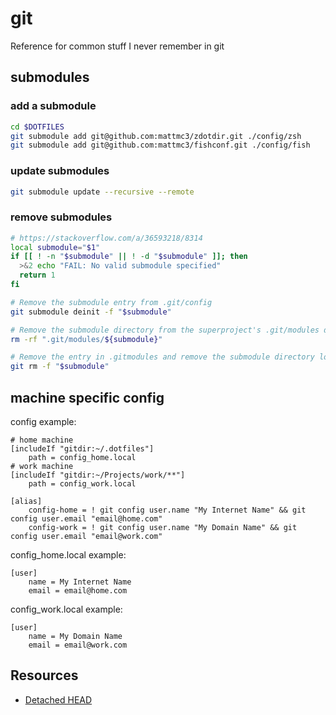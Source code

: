 # git

Reference for common stuff I never remember in git

## submodules

### add a submodule

```zsh
cd $DOTFILES
git submodule add git@github.com:mattmc3/zdotdir.git ./config/zsh
git submodule add git@github.com:mattmc3/fishconf.git ./config/fish
```

### update submodules

```zsh
git submodule update --recursive --remote
```

### remove submodules

```zsh
# https://stackoverflow.com/a/36593218/8314
local submodule="$1"
if [[ ! -n "$submodule" || ! -d "$submodule" ]]; then
  >&2 echo "FAIL: No valid submodule specified"
  return 1
fi

# Remove the submodule entry from .git/config
git submodule deinit -f "$submodule"

# Remove the submodule directory from the superproject's .git/modules directory
rm -rf ".git/modules/${submodule}"

# Remove the entry in .gitmodules and remove the submodule directory located at path/to/submodule
git rm -f "$submodule"
```

## machine specific config

config example:

```
# home machine
[includeIf "gitdir:~/.dotfiles"]
	path = config_home.local
# work machine
[includeIf "gitdir:~/Projects/work/**"]
	path = config_work.local

[alias]
	config-home = ! git config user.name "My Internet Name" && git config user.email "email@home.com"
	config-work = ! git config user.name "My Domain Name" && git config user.email "email@work.com"
```

config_home.local example:

```
[user]
    name = My Internet Name
    email = email@home.com
```

config_work.local example:

```
[user]
    name = My Domain Name
    email = email@work.com
```

## Resources

* [Detached HEAD](https://stackoverflow.com/questions/18770545/why-is-my-git-submodule-head-detached-from-master)
